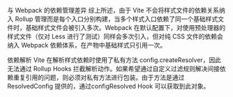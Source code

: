 与 Webpack 的依赖管理差异
综上所述，由于 Vite 不会将样式文件的依赖关系纳入 Rollup 管理而是每个入口分别构建，当多个样式入口依赖了同一个基础样式文件时，基础样式文件会被引入多次。Webpack 在默认配置下，对使用预处理器的样式文件（仅对 Less 进行了测试）同样会多次引入，但对纯 CSS 文件的依赖会纳入 Webpack 依赖体系，在产物中基础样式只引用一次。

依赖解析
Vite 在解析样式依赖时使用了私有方法 config.createResolver，因此无法通过 Rollup Hooks 拦截解析动作。如果希望通过自定义过滤规则解决间接依赖重复引用的问题，则必须对私有方法进行包装。由于方法是通过 ResolvedConfig 提供的，通过configResolved Hook 可以获取到此对象。